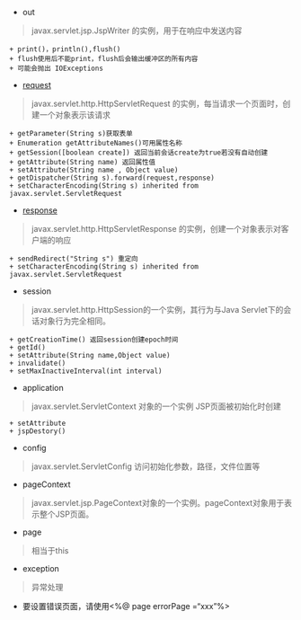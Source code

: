 + out

> javax.servlet.jsp.JspWriter 的实例，用于在响应中发送内容

    + print()，println(),flush()
    + flush使用后不能print，flush后会输出缓冲区的所有内容
    + 可能会抛出 IOExceptions

+ [request](https://www.yiibai.com/jsp/jsp_client_request.html)

>javax.servlet.http.HttpServletRequest 的实例，每当请求一个页面时，创建一个对象表示该请求

    + getParameter(String s)获取表单
    + Enumeration getAttributeNames()可用属性名称
    + getSession([boolean create]) 返回当前会话create为true若没有自动创建
    + getAttribute(String name) 返回属性值
    + setAttribute(String name , Object value)
    + getDispatcher(String s).forward(request,response)
    + setCharacterEncoding(String s) inherited from javax.servlet.ServletRequest

+ [response](https://www.yiibai.com/jsp/jsp_server_response.html)

>javax.servlet.http.HttpServletResponse 的实例，创建一个对象表示对客户端的响应

    + sendRedirect("String s") 重定向
    + setCharacterEncoding(String s) inherited from javax.servlet.ServletRequest

+ session

>javax.servlet.http.HttpSession的一个实例，其行为与Java Servlet下的会话对象行为完全相同。

    + getCreationTime() 返回session创建epoch时间
    + getId() 
    + setAttribute(String name,Object value)
    + invalidate()
    + setMaxInactiveInterval(int interval)

+ application

>javax.servlet.ServletContext 对象的一个实例 JSP页面被初始化时创建

    + setAttribute
    + jspDestory()
    
+ config

>javax.servlet.ServletConfig 访问初始化参数，路径，文件位置等

+ pageContext

>javax.servlet.jsp.PageContext对象的一个实例。pageContext对象用于表示整个JSP页面。

+ page

>相当于this

+ exception

>异常处理

+ 要设置错误页面，请使用<%@ page errorPage =“xxx”%>

